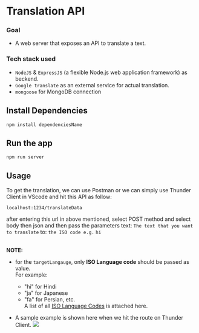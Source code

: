 # Translation API

### Goal
- A web server that exposes an API to translate a text.

### Tech stack used
-  `NodeJS` & `ExpressJS` (a flexible Node.js web application framework) as beckend.
-  `Google translate` as an external service for actual translation.
- `mongoose` for MongoDB connection

## Install Dependencies

```
npm install dependenciesName
```

## Run the app
```
npm run server
```

## Usage 
To get the translation, we can use Postman or we can simply use Thunder Client in VScode and hit this API as follow:
```
localhost:1234/translateData
```
after entering this url in above mentioned, select POST method and select body then json and then pass the parameters text: `The text that you want to translate` to: `the ISO code e.g.` `hi`


<br>**NOTE:**
  - for the `targetLangauge`, only **ISO Language code** should be passed as value.
<br/>For example:
    - "hi" for Hindi
    - "ja" for Japanese
    - "fa" for Persian, etc.
    <br/>A list of all [ISO Language Codes](https://datahub.io/core/language-codes/r/0.html) is attached here.

- A sample example is shown here when we hit the route on Thunder Client.
![](./_images/sample_example.png)
